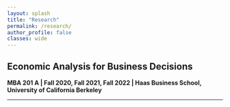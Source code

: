 ```yaml
---
layout: splash
title: "Research"
permalink: /research/
author_profile: false
classes: wide
---
```


**Economic Analysis for Business Decisions**
-----

**MBA 201 A | Fall 2020, Fall 2021, Fall 2022 | Haas Business School, University of California Berkeley**


-----
